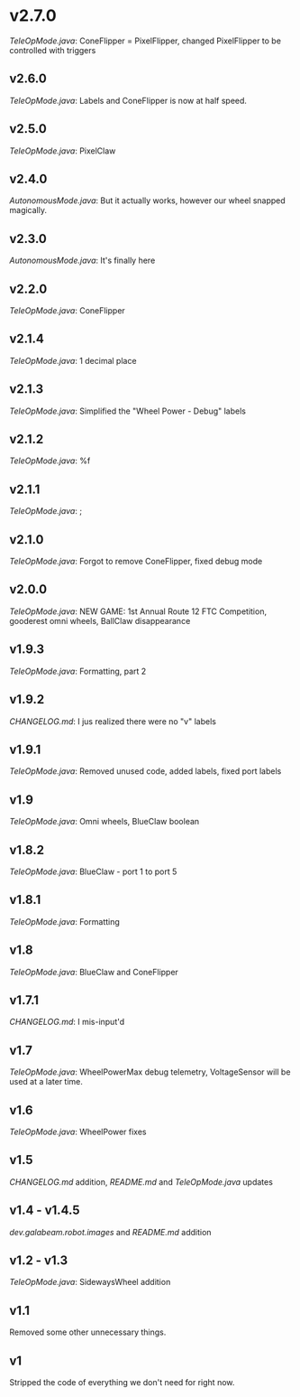 # v2.7.0

*TeleOpMode.java*: ConeFlipper = PixelFlipper, changed PixelFlipper to be controlled with triggers

## v2.6.0

*TeleOpMode.java*: Labels and ConeFlipper is now at half speed.

## v2.5.0

*TeleOpMode.java*: PixelClaw

## v2.4.0

*AutonomousMode.java*: But it actually works, however our wheel snapped magically.

## v2.3.0

*AutonomousMode.java*: It's finally here

## v2.2.0

*TeleOpMode.java*: ConeFlipper

## v2.1.4

*TeleOpMode.java*: 1 decimal place

## v2.1.3

*TeleOpMode.java*: Simplified the "Wheel Power - Debug" labels

## v2.1.2

*TeleOpMode.java*: %f

## v2.1.1

*TeleOpMode.java*: ;

## v2.1.0

*TeleOpMode.java*: Forgot to remove ConeFlipper, fixed debug mode

## v2.0.0

*TeleOpMode.java*: NEW GAME: 1st Annual Route 12 FTC Competition, gooderest omni wheels, BallClaw disappearance

## v1.9.3

*TeleOpMode.java*: Formatting, part 2

## v1.9.2

*CHANGELOG.md*: I jus realized there were no "v" labels

## v1.9.1

*TeleOpMode.java*: Removed unused code, added labels, fixed port labels

## v1.9

*TeleOpMode.java*: Omni wheels, BlueClaw boolean

## v1.8.2

*TeleOpMode.java*: BlueClaw - port 1 to port 5

## v1.8.1

*TeleOpMode.java*: Formatting

## v1.8

*TeleOpMode.java*: BlueClaw and ConeFlipper

## v1.7.1

*CHANGELOG.md*: I mis-input'd

## v1.7

*TeleOpMode.java*: WheelPowerMax debug telemetry, VoltageSensor will be used at a later time.

## v1.6

*TeleOpMode.java*: WheelPower fixes

## v1.5

*CHANGELOG.md* addition, *README.md* and *TeleOpMode.java* updates

## v1.4 - v1.4.5

*dev.galabeam.robot.images* and *README.md* addition

## v1.2 - v1.3

*TeleOpMode.java*: SidewaysWheel addition

## v1.1

Removed some other unnecessary things.

## v1

Stripped the code of everything we don't need for right now.
